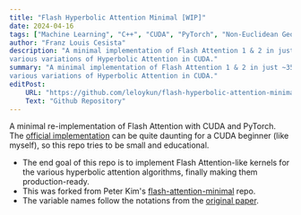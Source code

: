 ```yaml
---
title: "Flash Hyperbolic Attention Minimal [WIP]"
date: 2024-04-16
tags: ["Machine Learning", "C++", "CUDA", "PyTorch", "Non-Euclidean Geometry", "Flash Attention", "Hyperbolic Geometry"]
author: "Franz Louis Cesista"
description: "A minimal implementation of Flash Attention 1 & 2 in just ~350 lines of CUDA code. This is still a work-in-progress, but the ultimate goal is to implement the
various variations of Hyperbolic Attention in CUDA."
summary: "A minimal implementation of Flash Attention 1 & 2 in just ~350 lines of CUDA code. This is still a work-in-progress, but the ultimate goal is to implement the
various variations of Hyperbolic Attention in CUDA."
editPost:
    URL: "https://github.com/leloykun/flash-hyperbolic-attention-minimal"
    Text: "Github Repository"
---
```


A minimal re-implementation of Flash Attention with CUDA and PyTorch. The [official implementation](https://github.com/Dao-AILab/flash-attention) can be quite daunting for a CUDA beginner (like myself), so this repo tries to be small and educational.

- The end goal of this repo is to implement Flash Attention-like kernels for the various hyperbolic attention algorithms, finally making them production-ready.
- This was forked from Peter Kim's [flash-attention-minimal](https://github.com/tspeterkim/flash-attention-minimal) repo.
- The variable names follow the notations from the [original paper](https://arxiv.org/abs/2205.14135).
